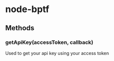# node-bptf

## Methods
### getApiKey(accessToken, callback)
Used to get your api key using your access token
